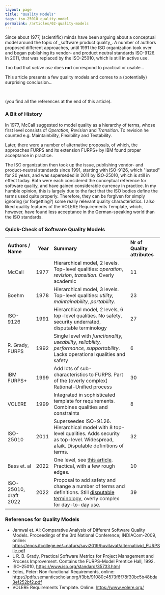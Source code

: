 ```yaml
---
layout: page
title: "Quality Models"
tags: iso-25010 quality-model
permalink: /articles/02-quality-models
---
```


<div class="arc42-help" markdown="1">
Since about 1977, (scientific) minds have been arguing about a conceptual model around the topic of _software product quality_.
A number of authors proposed different approaches, until 1991 the ISO organization took over and began publishing its vendor- and product neutral standards ISO-9126.
In 2011, that was replaced by the ISO-25010, which is still in active use.

Too bad that _active use_ does **not** correspond to practical or usable...

This article presents a few quality models and comes to a (potentially) surprising conclusion...

</div><br>

(you find all the references at the end of this article).
### A Bit of History

In 1977, McCall suggested to model quality as a hierarchy of terms, whose first level consists of _Operation, Revision_ and _Transition_. To revision he counted e.g. Maintainbility, Flexibility and Testability.

Later, there were a number of alternative proposals, of which, the approaches FURPS and its extension FURPS+ by IBM found proper acceptance in practice. 

The ISO organization then took up the issue, publishing vendor- and product-neutral standards since 1991, starting with ISO-9126, which "lasted" for 20 years, and was superseded in 2011 by ISO-25010, which is still in effect today. Both were each considered the conceptual reference for software quality, and have gained considerable currency in practice. In my humble opinion, this is largely due to the fact that the ISO bodies define the terms used quite properly. Therefore, they can be forgiven for simply ignoring (or forgetting?) some really relevant quality characteristics.
I also liked quality features of the VOLERE Requirements Template, which, however, have found less acceptance in the German-speaking world than the ISO standards.

### Quick-Check of Software Quality Models

| Authors / Name| Year | Summary | Nr of Quality attributes |
|:--------|-----:|:--------|:-------------------------|
| McCall  | 1977 | Hierarchical model, 2 levels. Top-level qualities: _operation_, _revision_, _transition_. Overly academic | 11 |
| Boehm   | 1978 | Hierarchical model, 3 levels. Top-level qualities: _utility, maintainability, portability_. | 23 |
| ISO-9126 | 1991| Hierarchical model, 2 levels, 6 top-level qualities. No safety, security underrated, disputable terminology | 27 |
| R. Grady, FURPS | 1992 | Single level with _functionality, useability, reliability, performance, supportability_. Lacks operational qualities and safety | 6 |
| IBM FURPS+ | 1999 | Add lots of sub-characteristics to FURPS. Part of the (overly complex) Rational-Unified process | 30 |
| VOLERE | 1999 | Integrated in sophisticated template for requirements. Combines qualities and constraints | 8 |
| ISO-25010 | 2011 | Superseedes ISO-9126. Hierarchical model with 8 top-level qualities. Adds security as top-level. Widespread, afaik. Disputable definitions of terms. | 32 |
| Bass et. al | 2022 | One level, see [this article](/_articles/sei-quality-model). Practical, with a few rough edges. | 10 |
| ISO-25010, draft 2022 | 2022 | Proposal to add safety and change a number of terms and definitions. Still [disputable terminology](/articles/iso-25010-shortcomings), overly complex for day-to-day use.  | 39 |


### References for Quality Models

* Jamwal et. Al: Comparative Analysis of Different Software Quality Models. Proceedings of the 3rd National Conference; INDIACom-2009, online: https://enos.itcollege.ee/~nafurs/suvi2019/huvitavat/alternatiivid_FURPSile.pdf
* L R. B. Grady, Practical Software Metrics for Project Management and Process Improvement. Contains the FURPS-Model Prentice Hall, 1992.
* ISO-25010, https://www.iso.org/standard/35733.html
* Eeles, Peter: Non-functional Requirements, online: https://pdfs.semanticscholar.org/f3bb/91080c4573f6f78f30bc5b48bda3ef252bf2.pdf
* VOLERE Requirements Template. Online: https://www.volere.org/
